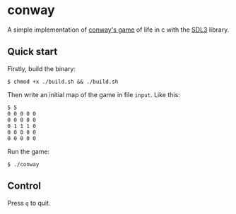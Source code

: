 # conway

A simple implementation of [conway's game](https://en.wikipedia.org/wiki/Conway%27s_Game_of_Life) of life in c with the [SDL3](https://wiki.libsdl.org/SDL3/FrontPage) library.

## Quick start

Firstly, build the binary:

```console
$ chmod +x ./build.sh && ./build.sh
```

Then write an initial map of the game in file `input`. Like this:

```plaintext
5 5
0 0 0 0 0
0 0 0 0 0
0 1 1 1 0
0 0 0 0 0
0 0 0 0 0
```
Run the game:

```console
$ ./conway
```

## Control

Press `q` to quit.

